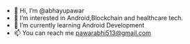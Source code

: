 - 👋 Hi, I’m @abhayupawar
- 👀 I’m interested in Android,Blockchain and healthcare tech.
- 🌱 I’m currently learning Android Development
- 📫 You can reach me pawarabhi513@gmail.com


<!---
abhayupawar/abhayupawar is a ✨ special ✨ repository because its `README.md` (this file) appears on your GitHub profile.
You can click the Preview link to take a look at your changes.
--->
